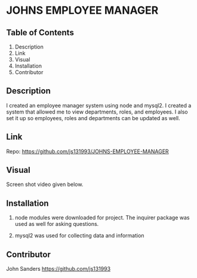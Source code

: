 # JOHNS EMPLOYEE MANAGER


## Table of Contents
1. Description
2. Link
3. Visual
4. Installation
5. Contributor

## Description
I created an employee manager system using node and mysql2.   I created a system that allowed me to view departments, roles, and employees.  I also set it up so employees, roles and departments can be updated as well.

## Link
Repo: https://github.com/js131993/JOHNS-EMPLOYEE-MANAGER

## Visual
Screen shot video given below.


## Installation
1. node modules were downloaded for project. The inquirer package was used as well for asking questions.

2. mysql2 was used for collecting data and information

## Contributor
John Sanders
https://github.com/js131993
